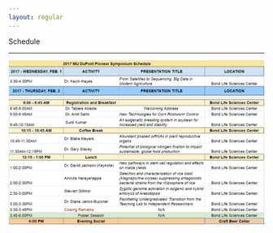 ```yaml
---
layout: regular
---
```




Schedule
<hr style="clear: both;" />

<img src="/img/schedule-4.png" style="max-width:100%"/>
